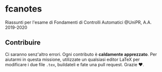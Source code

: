 # fcanotes

Riassunti per l'esame di Fondamenti di Controlli Automatici @UniPR, A.A. 2019-2020

## Contribuire

Ci saranno senz'altro errori. Ogni contributo è **caldamente apprezzato**. Per aiutarmi in questa missione, utilizzate un qualsiasi editor LaTeX per modificare i due file `.tex`, buildateli e fate una pull request. Grazie ❤️.
